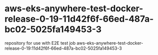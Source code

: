 # aws-eks-anywhere-test-docker-release-0-19-11d42f6f-66ed-487a-bc02-5025fa149453-3
repository for use with E2E test job aws-eks-anywhere-test-docker-release-0-19:11d42f6f-66ed-487a-bc02-5025fa149453-3
